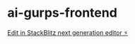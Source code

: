 # ai-gurps-frontend

[Edit in StackBlitz next generation editor ⚡️](https://stackblitz.com/~/github.com/robin-collins/ai-gurps-frontend)